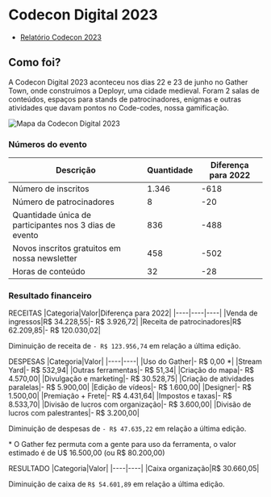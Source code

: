 # Codecon Digital 2023

- [Relatório Codecon 2023](https://docs.google.com/presentation/d/1ZJB5SKf_YscFZSk-Lse-NEV8B414Yfkvf69pw6jhWlU/edit?usp=sharing)

## Como foi?
A Codecon Digital 2023 aconteceu nos dias 22 e 23 de junho no Gather Town, onde construímos a Deployr, uma cidade medieval. Foram 2 salas de conteúdos, espaços para stands de patrocinadores, enigmas e outras atividades que davam pontos no Code-codes, nossa gamificação.

![Mapa da Codecon Digital 2023](https://github.com/codecon-dev/codecon/assets/9409763/a643b5ba-6eae-4e97-84ca-c1cfa30270b5)

### Números do evento

|Descrição|Quantidade|Diferença para 2022|
|----|----|----|
|Número de inscritos|1.346|-618|
|Número de patrocinadores|8|-20|
|Quantidade única de participantes nos 3 dias de evento|836|-488|
|Novos inscritos gratuitos em nossa newsletter|458|-502|
|Horas de conteúdo|32|-28|

### Resultado financeiro

RECEITAS
|Categoria|Valor|Diferença para 2022|
|----|----|----|
|Venda de ingressos|R$ 34.228,55|- R$ 3.926,72|
|Receita de patrocinadores|R$ 62.209,85|- R$ 120.030,02|

Diminuição de receita de `- R$ 123.956,74` em relação a última edição.

DESPESAS
|Categoria|Valor|
|----|----|
|Uso do Gather|- R$ 0,00 \*|
|Stream Yard|- R$ 532,94|
|Outras ferramentas|- R$ 51,34|
|Criação do mapa|- R$ 4.570,00|
|Divulgação e marketing|- R$ 30.528,75|
|Criação de atividades paralelas|- R$ 5.900,00|
|Edição de vídeos|- R$ 1.600,00|
|Designer|- R$ 1.500,00|
|Premiação + Frete|- R$ 4.431,64|
|Impostos e taxas|- R$ 8.533,70|
|Divisão de lucros com organização|- R$ 3.600,00|
|Divisão de lucros com palestrantes|- R$ 3.200,00|

Diminuição de despesas de `- R$ 47.635,22` em relação a última edição.

\* O Gather fez permuta com a gente para uso da ferramenta, o valor estimado é de U$ 16.500,00 (ou R$ 80.200,00)

RESULTADO
|Categoria|Valor|
|----|----|
|Caixa organização|R$ 30.660,05|

Diminuição de caixa de `R$ 54.601,89` em relação a última edição.
